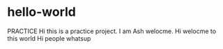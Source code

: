 # hello-world
PRACTICE
Hi this is a practice project. I am Ash welocme.
Hi welocme to this world
Hi people whatsup
